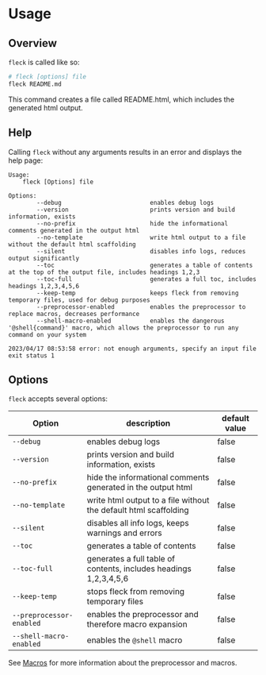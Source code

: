 # Usage

## Overview

`fleck` is called like so:

```bash
# fleck [options] file
fleck README.md
```

This command creates a file called README.html, which includes the generated html output.

## Help

Calling `fleck` without any arguments results in an error and displays the help page:

```text
Usage:
    fleck [Options] file

Options:
        --debug                         enables debug logs
        --version                       prints version and build information, exists
        --no-prefix                     hide the informational comments generated in the output html
        --no-template                   write html output to a file without the default html scaffolding
        --silent                        disables info logs, reduces output significantly
        --toc                           generates a table of contents at the top of the output file, includes headings 1,2,3
        --toc-full                      generates a full toc, includes headings 1,2,3,4,5,6
        --keep-temp                     keeps fleck from removing temporary files, used for debug purposes
        --preprocessor-enabled          enables the preprocessor to replace macros, decreases performance
        --shell-macro-enabled           enables the dangerous '@shell{command}' macro, which allows the preprocessor to run any command on your system

2023/04/17 08:53:58 error: not enough arguments, specify an input file
exit status 1
```

## Options

`fleck` accepts several options:

| Option                   | description                                                       | default value |
| ------------------------ | ----------------------------------------------------------------- | ------------- |
| `--debug`                | enables debug logs                                                | false         |
| `--version`              | prints version and build information, exists                      | false         |
| `--no-prefix`            | hide the informational comments generated in the output html      | false         |
| `--no-template`          | write html output to a file without the default html scaffolding  | false         |
| `--silent`               | disables all info logs, keeps warnings and errors                 | false         |
| `--toc`                  | generates a table of contents                                     | false         |
| `--toc-full`             | generates a full table of contents, includes headings 1,2,3,4,5,6 | false         |
| `--keep-temp`            | stops fleck from removing temporary files                         | false         |
| `--preprocessor-enabled` | enables the preprocessor and therefore macro expansion            | false         |
| `--shell-macro-enabled`  | enables the `@shell` macro                                        | false         |

See [Macros](./Macros.md) for more information about the preprocessor and macros.
